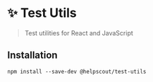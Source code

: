 # ✨ Test Utils

> Test utilities for React and JavaScript

## Installation

```
npm install --save-dev @helpscout/test-utils
```
